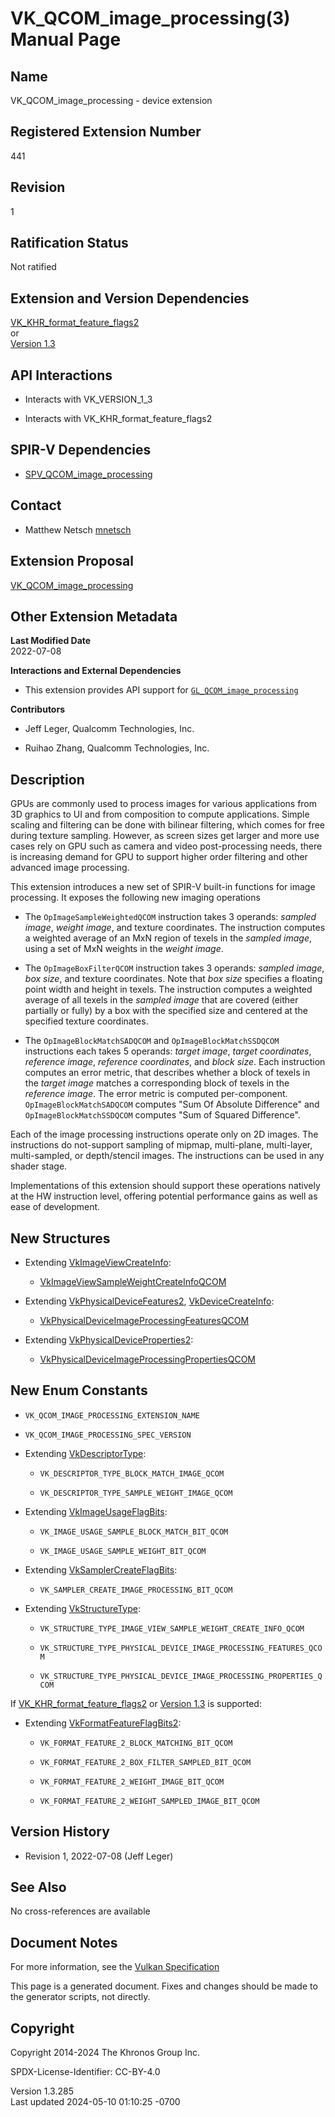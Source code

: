# VK_QCOM_image_processing(3) Manual Page

## Name

VK_QCOM_image_processing - device extension



## <a href="#_registered_extension_number" class="anchor"></a>Registered Extension Number

441

## <a href="#_revision" class="anchor"></a>Revision

1

## <a href="#_ratification_status" class="anchor"></a>Ratification Status

Not ratified

## <a href="#_extension_and_version_dependencies" class="anchor"></a>Extension and Version Dependencies

[VK_KHR_format_feature_flags2](https://registry.khronos.org/vulkan/specs/1.3-extensions/man/html/VK_KHR_format_feature_flags2.html)  
or  
[Version 1.3](#versions-1.3)  

## <a href="#_api_interactions" class="anchor"></a>API Interactions

- Interacts with VK_VERSION_1_3

- Interacts with VK_KHR_format_feature_flags2

## <a href="#_spir_v_dependencies" class="anchor"></a>SPIR-V Dependencies

- [SPV_QCOM_image_processing](https://htmlpreview.github.io/?https://github.com/KhronosGroup/SPIRV-Registry/blob/main/extensions/QCOM/SPV_QCOM_image_processing.html)

## <a href="#_contact" class="anchor"></a>Contact

- Matthew Netsch <a
  href="https://github.com/KhronosGroup/Vulkan-Docs/issues/new?body=%5BVK_QCOM_image_processing%5D%20@mnetsch%0A*Here%20describe%20the%20issue%20or%20question%20you%20have%20about%20the%20VK_QCOM_image_processing%20extension*"
  target="_blank" rel="nofollow noopener"><em></em>mnetsch</a>

## <a href="#_extension_proposal" class="anchor"></a>Extension Proposal

[VK_QCOM_image_processing](https://github.com/KhronosGroup/Vulkan-Docs/tree/main/proposals/VK_QCOM_image_processing.adoc)

## <a href="#_other_extension_metadata" class="anchor"></a>Other Extension Metadata

**Last Modified Date**  
2022-07-08

**Interactions and External Dependencies**  
- This extension provides API support for
  [`GL_QCOM_image_processing`](https://github.com/KhronosGroup/GLSL/blob/main/extensions/qcom/GLSL_QCOM_image_processing.txt)

**Contributors**  
- Jeff Leger, Qualcomm Technologies, Inc.

- Ruihao Zhang, Qualcomm Technologies, Inc.

## <a href="#_description" class="anchor"></a>Description

GPUs are commonly used to process images for various applications from
3D graphics to UI and from composition to compute applications. Simple
scaling and filtering can be done with bilinear filtering, which comes
for free during texture sampling. However, as screen sizes get larger
and more use cases rely on GPU such as camera and video post-processing
needs, there is increasing demand for GPU to support higher order
filtering and other advanced image processing.

This extension introduces a new set of SPIR-V built-in functions for
image processing. It exposes the following new imaging operations

- The `OpImageSampleWeightedQCOM` instruction takes 3 operands: *sampled
  image*, *weight image*, and texture coordinates. The instruction
  computes a weighted average of an MxN region of texels in the *sampled
  image*, using a set of MxN weights in the *weight image*.

- The `OpImageBoxFilterQCOM` instruction takes 3 operands: *sampled
  image*, *box size*, and texture coordinates. Note that *box size*
  specifies a floating point width and height in texels. The instruction
  computes a weighted average of all texels in the *sampled image* that
  are covered (either partially or fully) by a box with the specified
  size and centered at the specified texture coordinates.

- The `OpImageBlockMatchSADQCOM` and `OpImageBlockMatchSSDQCOM`
  instructions each takes 5 operands: *target image*, *target
  coordinates*, *reference image*, *reference coordinates*, and *block
  size*. Each instruction computes an error metric, that describes
  whether a block of texels in the *target image* matches a
  corresponding block of texels in the *reference image*. The error
  metric is computed per-component. `OpImageBlockMatchSADQCOM` computes
  "Sum Of Absolute Difference" and `OpImageBlockMatchSSDQCOM` computes
  "Sum of Squared Difference".

Each of the image processing instructions operate only on 2D images. The
instructions do not-support sampling of mipmap, multi-plane,
multi-layer, multi-sampled, or depth/stencil images. The instructions
can be used in any shader stage.

Implementations of this extension should support these operations
natively at the HW instruction level, offering potential performance
gains as well as ease of development.

## <a href="#_new_structures" class="anchor"></a>New Structures

- Extending [VkImageViewCreateInfo](https://registry.khronos.org/vulkan/specs/1.3-extensions/man/html/VkImageViewCreateInfo.html):

  - [VkImageViewSampleWeightCreateInfoQCOM](https://registry.khronos.org/vulkan/specs/1.3-extensions/man/html/VkImageViewSampleWeightCreateInfoQCOM.html)

- Extending [VkPhysicalDeviceFeatures2](https://registry.khronos.org/vulkan/specs/1.3-extensions/man/html/VkPhysicalDeviceFeatures2.html),
  [VkDeviceCreateInfo](https://registry.khronos.org/vulkan/specs/1.3-extensions/man/html/VkDeviceCreateInfo.html):

  - [VkPhysicalDeviceImageProcessingFeaturesQCOM](https://registry.khronos.org/vulkan/specs/1.3-extensions/man/html/VkPhysicalDeviceImageProcessingFeaturesQCOM.html)

- Extending
  [VkPhysicalDeviceProperties2](https://registry.khronos.org/vulkan/specs/1.3-extensions/man/html/VkPhysicalDeviceProperties2.html):

  - [VkPhysicalDeviceImageProcessingPropertiesQCOM](https://registry.khronos.org/vulkan/specs/1.3-extensions/man/html/VkPhysicalDeviceImageProcessingPropertiesQCOM.html)

## <a href="#_new_enum_constants" class="anchor"></a>New Enum Constants

- `VK_QCOM_IMAGE_PROCESSING_EXTENSION_NAME`

- `VK_QCOM_IMAGE_PROCESSING_SPEC_VERSION`

- Extending [VkDescriptorType](https://registry.khronos.org/vulkan/specs/1.3-extensions/man/html/VkDescriptorType.html):

  - `VK_DESCRIPTOR_TYPE_BLOCK_MATCH_IMAGE_QCOM`

  - `VK_DESCRIPTOR_TYPE_SAMPLE_WEIGHT_IMAGE_QCOM`

- Extending [VkImageUsageFlagBits](https://registry.khronos.org/vulkan/specs/1.3-extensions/man/html/VkImageUsageFlagBits.html):

  - `VK_IMAGE_USAGE_SAMPLE_BLOCK_MATCH_BIT_QCOM`

  - `VK_IMAGE_USAGE_SAMPLE_WEIGHT_BIT_QCOM`

- Extending [VkSamplerCreateFlagBits](https://registry.khronos.org/vulkan/specs/1.3-extensions/man/html/VkSamplerCreateFlagBits.html):

  - `VK_SAMPLER_CREATE_IMAGE_PROCESSING_BIT_QCOM`

- Extending [VkStructureType](https://registry.khronos.org/vulkan/specs/1.3-extensions/man/html/VkStructureType.html):

  - `VK_STRUCTURE_TYPE_IMAGE_VIEW_SAMPLE_WEIGHT_CREATE_INFO_QCOM`

  - `VK_STRUCTURE_TYPE_PHYSICAL_DEVICE_IMAGE_PROCESSING_FEATURES_QCOM`

  - `VK_STRUCTURE_TYPE_PHYSICAL_DEVICE_IMAGE_PROCESSING_PROPERTIES_QCOM`

If [VK_KHR_format_feature_flags2](https://registry.khronos.org/vulkan/specs/1.3-extensions/man/html/VK_KHR_format_feature_flags2.html) or
[Version 1.3](#versions-1.3) is supported:

- Extending [VkFormatFeatureFlagBits2](https://registry.khronos.org/vulkan/specs/1.3-extensions/man/html/VkFormatFeatureFlagBits2.html):

  - `VK_FORMAT_FEATURE_2_BLOCK_MATCHING_BIT_QCOM`

  - `VK_FORMAT_FEATURE_2_BOX_FILTER_SAMPLED_BIT_QCOM`

  - `VK_FORMAT_FEATURE_2_WEIGHT_IMAGE_BIT_QCOM`

  - `VK_FORMAT_FEATURE_2_WEIGHT_SAMPLED_IMAGE_BIT_QCOM`

## <a href="#_version_history" class="anchor"></a>Version History

- Revision 1, 2022-07-08 (Jeff Leger)

## <a href="#_see_also" class="anchor"></a>See Also

No cross-references are available

## <a href="#_document_notes" class="anchor"></a>Document Notes

For more information, see the <a
href="https://registry.khronos.org/vulkan/specs/1.3-extensions/html/vkspec.html#VK_QCOM_image_processing"
target="_blank" rel="noopener">Vulkan Specification</a>

This page is a generated document. Fixes and changes should be made to
the generator scripts, not directly.

## <a href="#_copyright" class="anchor"></a>Copyright

Copyright 2014-2024 The Khronos Group Inc.

SPDX-License-Identifier: CC-BY-4.0

Version 1.3.285  
Last updated 2024-05-10 01:10:25 -0700
